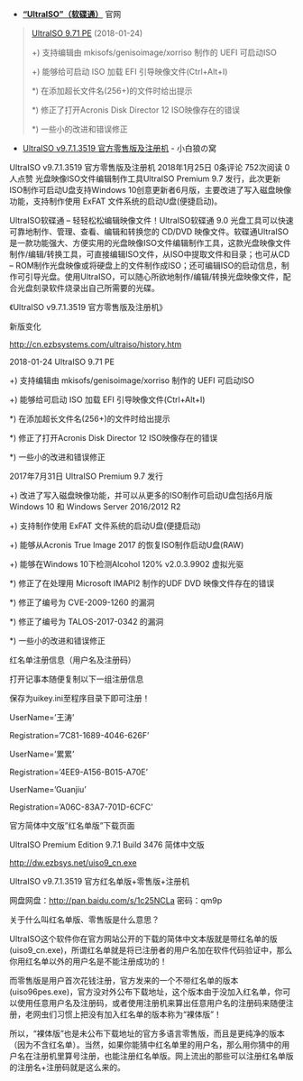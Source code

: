﻿- [**“UltraISO”（软碟通）**](https://cn.ezbsystems.com/) 官网

>  [UltraISO 9.71 PE](http://cn.ezbsystems.com/ultraiso/download.htm) (2018-01-24)  	　 	
> 
> 
> +) 支持编辑由 mkisofs/genisoimage/xorriso 制作的 UEFI 可启动ISO
> 
> +) 能够给可启动 ISO 加载 EFI 引导映像文件(Ctrl+Alt+I)
> 
> *) 在添加超长文件名(256+)的文件时给出提示
> 
> *) 修正了打开Acronis Disk Director 12 ISO映像存在的错误
> 
> *) 一些小的改进和错误修正
 
- [UltraISO v9.7.1.3519 官方零售版及注册机](https://whitewolf.space/ultraiso-key/) - 小白狼の窝

UltraISO v9.7.1.3519 官方零售版及注册机
 2018年1月25日	 0条评论  752次阅读  0人点赞
光盘映像ISO文件编辑制作工具UltraISO Premium 9.7 发行，此次更新ISO制作可启动U盘支持Windows 10创意更新者6月版，主要改进了写入磁盘映像功能，支持制作使用 ExFAT 文件系统的启动U盘(便捷启动)。

UltraISO软碟通 – 轻轻松松编辑映像文件！UltraISO软碟通 9.0 光盘工具可以快速可靠地制作、管理、查看、编辑和转换您的 CD/DVD 映像文件。软碟通UltraISO是一款功能强大、方便实用的光盘映像ISO文件编辑制作工具，这款光盘映像文件制作/编辑/转换工具，可直接编辑ISO文件，从ISO中提取文件和目录；也可从CD – ROM制作光盘映像或将硬盘上的文件制作成ISO；还可编辑ISO的启动信息，制作可引导光盘。使用UltraISO，可以随心所欲地制作/编辑/转换光盘映像文件，配合光盘刻录软件烧录出自己所需要的光碟。

《UltraISO v9.7.1.3519 官方零售版及注册机》

新版变化

http://cn.ezbsystems.com/ultraiso/history.htm 


2018-01-24 UltraISO 9.71 PE

+) 支持编辑由 mkisofs/genisoimage/xorriso 制作的 UEFI 可启动ISO

+) 能够给可启动 ISO 加载 EFI 引导映像文件(Ctrl+Alt+I)

*) 在添加超长文件名(256+)的文件时给出提示

*) 修正了打开Acronis Disk Director 12 ISO映像存在的错误

*) 一些小的改进和错误修正

2017年7月31日 UltraISO Premium 9.7 发行

+) 改进了写入磁盘映像功能，并可以从更多的ISO制作可启动U盘包括6月版Windows 10 和 Windows Server 2016/2012 R2

+) 支持制作使用 ExFAT 文件系统的启动U盘(便捷启动)

+) 能够从Acronis True Image 2017 的恢复ISO制作启动U盘(RAW)

+) 能够在Windows 10下检测Alcohol 120% v2.0.3.9902 虚拟光驱

*) 修正了在处理用 Microsoft IMAPI2 制作的UDF DVD 映像文件存在的错误

*) 修正了编号为 CVE-2009-1260 的漏洞

*) 修正了编号为 TALOS-2017-0342 的漏洞

*) 一些小的改进和错误修正

红名单注册信息（用户名及注册码）

打开记事本随便复制以下一组注册信息

保存为uikey.ini至程序目录下即可注册！

UserName=’王涛’

Registration=’7C81-1689-4046-626F’

UserName=’累累’

Registration=’4EE9-A156-B015-A70E’

UserName=’Guanjiu’

Registration=’A06C-83A7-701D-6CFC’  

官方简体中文版”红名单版”下载页面

UltraISO Premium Edition 9.7.1 Build 3476 简体中文版

http://dw.ezbsys.net/uiso9_cn.exe

UltraISO v9.7.1.3519 官方红名单版+零售版+注册机

网盘网盘：http://pan.baidu.com/s/1c25NCLa 密码：qm9p

关于什么叫红名单版、零售版是什么意思？

UltraISO这个软件你在官方网站公开的下载的简体中文本版就是带红名单的版(uiso9_cn.exe)，所谓红名单就是将已注册者的用户名加在软件代码验证中，那么你用红名单以外的用户名是不能注册成功的！

而零售版是用户首次花钱注册，官方发来的一个不带红名单的版本(uiso96pes.exe)，官方没对外公布下载地址，这个版本由于没加入红名单，你可以使用任意用户名及注册码，或者使用注册机来算出任意用户名的注册码来随便注册，老网虫们习惯上把没有加入红名单的版本称为“裸体版”！

所以，“裸体版”也是未公布下载地址的官方多语言零售版，而且是更纯净的版本（因为不含红名单）。当然，如果你能猜中红名单里的用户名，那么用你猜中的用户名在注册机里算号注册，也能注册红名单版。网上流出的那些可以注册红名单版的注册名+注册码就是这么来的。


